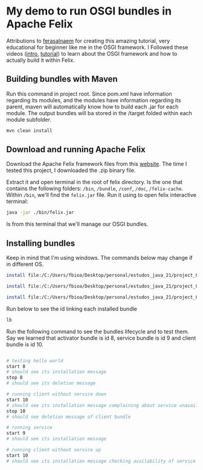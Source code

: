 # My demo to run OSGI bundles in Apache Felix

Attributions to [ferasalnaem](https://github.com/ferasalnaem/Felix-Tutorial) for creating this amazing tutorial, very educational for beginner like me in the OSGI framework. I Followed these videos ([intro](https://www.youtube.com/watch?v=JVwQ47wAuE4), [tutorial](https://www.youtube.com/watch?v=LfMS7XzwxpU)) to learn about the OSGI framework and how to actually build it within Felix.

## Building bundles with Maven

Run this command in project root. Since pom.xml have information regarding its modules, and the modules have information regarding its parent, maven will automatically know how to build each .jar for each module. The output bundles will ba stored in the /target folded within each module subfolder.
```bash
mvn clean install
```

## Download and running Apache Felix

Download the Apache Felix framework files from this [website](https://felix.apache.org/documentation/downloads.html). The time I tested this project, I downloaded the .zip binary file.

Extract it and open terminal in the root of felix directory. Is the one that contains the following folders: `/bin`, `/bundle`, `/conf`, `/doc`, `/felix-cache`. Within `/bin`, we'll find the `felix.jar` file. Run it using to open felix interactive terminal:

```bash
java -jar ./bin/felix.jar
```

Is from this terminal that we'll manage our OSGI bundles.

## Installing bundles

Keep in mind that I'm using windows. The commands below may change if in different OS.

```bash
install file:/C:/Users/fbioa/Desktop/personal/estudos_java_21/project_03_osgi/osgi-example-activator/target/osgi-example-activator-1.0.0.jar

install file:/C:/Users/fbioa/Desktop/personal/estudos_java_21/project_03_osgi/osgi-example-service/target/osgi-example-service-1.0.0.jar

install file:/C:/Users/fbioa/Desktop/personal/estudos_java_21/project_03_osgi/osgi-example-client/target/osgi-example-client-1.0.0.jar
```

Run below to see the id linking each installed bundle
```bash
lb
```

Run the following command to see the bundles lifecycle and to test them. Say we learned that activator bundle is id 8, service bundle is id 9 and client bundle is id 10.
```bash

# testing hello world
start 8
# should see its installation message
stop 8
# should see its deletion message

# running client without service down
start 10
# should see its installation message complaining about service unavailable
stop 10
# should see deletion message of client bundle

# running service
start 9
# should see its installation message

# running client without service up
start 10
# should see its installation message checking availability of service products
```
